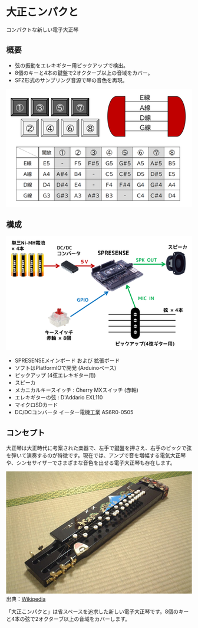 # 大正こンパクと
コンパクトな新しい電子大正琴

## 概要
- 弦の振動をエレキギター用ピックアップで検出。
- 8個のキーと4本の鍵盤で2オクターブ以上の音域をカバー。
- SFZ形式のサンプリング音源で琴の音色を再現。

![音程表](image/key.png)

## 構成
![概略図](image/overview.png)
- SPRESENSEメインボード および 拡張ボード
- ソフトはPlatformIOで開発 (Arduinoベース)
- ピックアップ (4弦エレキギター用)
- スピーカ
- メカニカルキースイッチ : Cherry MXスイッチ (赤軸)
- エレキギターの弦 : D'Addario EXL110
- マイクロSDカード
- DC/DCコンバータ イーター電機工業 AS6R0-0505 

## コンセプト
大正琴は大正時代に考案された楽器で、左手で鍵盤を押さえ、右手のピックで弦を弾いて演奏するのが特徴です。現在では、アンプで音を増幅する電気大正琴や、シンセサイザーでさまざまな音色を出せる電子大正琴も存在します。

![大正琴 (出典: Wikipedia)](image/Taishogoto.jpg)　
出典：[Wikipedia](https://ja.wikipedia.org/wiki/%E5%A4%A7%E6%AD%A3%E7%90%B4)

「大正こンパクと」は省スペースを追求した新しい電子大正琴です。8個のキーと4本の弦で2オクターブ以上の音域をカバーします。